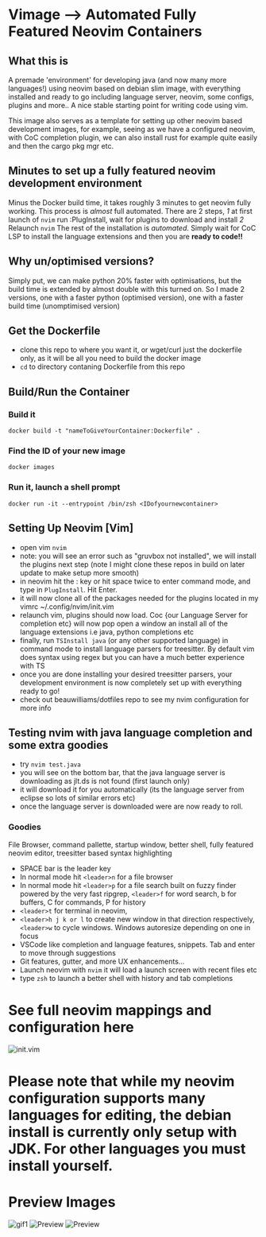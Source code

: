 # Vimage --> Automated Fully Featured Neovim Containers

## What this is

A premade 'environment' for developing java (and now many more languages!) using neovim based on debian slim image, with everything installed and ready to go including language server, neovim, some configs, plugins and more.. A nice stable starting point for writing code using vim.

This image also serves as a template for setting up other neovim based development images, for example, seeing as we have a configured neovim, with CoC completion plugin, we can also install rust for example quite easily and then the cargo pkg mgr etc.

## Minutes to set up a fully featured neovim development environment
Minus the Docker build time, it takes roughly 3 minutes to get neovim fully working. This process is *almost* full automated. There are 2 steps,
*1* at first launch of `nvim` run :PlugInstall, wait for plugins to download and install
*2* Relaunch `nvim` 
The rest of the installation is *automated*. Simply wait for CoC LSP to install the language extensions and then you are **ready to code!!**

## Why un/optimised versions?

Simply put, we can make python 20% faster with optimisations, but the build time is extended by almost double with this turned on. So I made 2 versions, one with a faster python (optimised version), one with a faster build time (unomptimised version)

## Get the Dockerfile

- clone this repo to where you want it, or wget/curl just the dockerfile only, as it will be all you need to build the docker image
- `cd` to directory contaning Dockerfile from this repo

## Build/Run the Container

### Build it
`docker build -t "nameToGiveYourContainer:Dockerfile" .`

### Find the ID of your new image
`docker images`

### Run it, launch a shell prompt
`docker run -it --entrypoint /bin/zsh <IDofyournewcontainer>`

## Setting Up Neovim [Vim]

- open vim `nvim`
- note: you will see an error such as "gruvbox not installed", we will install the plugins next step (note I might clone these repos in build on later update to make setup more smooth)
- in neovim hit the : key or hit space twice to enter command mode, and type in `PlugInstall`. Hit Enter.
- it will now clone all of the packages needed for the plugins located in my vimrc ~/.config/nvim/init.vim
- relaunch vim, plugins should now load. Coc {our Language Server for completion etc} will now pop open a window an install all of the language extensions i.e java, python completions etc
- finally, run `TSInstall java` (or any other supported language) in command mode to install language parsers for treesitter. By default vim does syntax using regex but you can have a much better experience with TS
- once you are done installing your desired treesitter parsers, your development environment is now completely set up with everything ready to go!
- check out beauwilliams/dotfiles repo to see my nvim configuration for more info

## Testing nvim with java language completion and some extra goodies

- try `nvim test.java`
- you will see on the bottom bar, that the java language server is downloading as jlt.ds is not found (first launch only)
- it will download it for you automatically (its the language server from eclipse so lots of similar errors etc)
- once the language server is downloaded were are now ready to roll.

### Goodies

File Browser, command pallette, startup window, better shell, fully featured neovim editor, treesitter based syntax highlighting

- SPACE bar is the leader key
- In normal mode hit `<leader>n` for a file browser
- In normal mode hit `<leader>p` for a file search built on fuzzy finder powered by the very fast ripgrep, `<leader>f` for word search, b for buffers, C for commands, P for history
- `<leader>t` for terminal in neovim,
- `<leader>h j k or l` to create new window in that direction respectively, `<leader>w` to cycle windows. Windows autoresize depending on one in focus
- VSCode like completion and language features, snippets. Tab and enter to move through suggestions
- Git features, gutter, and more UX enhancements...
- Launch neovim with `nvim` it will load a launch screen with recent files etc
- type `zsh` to launch a better shell with history and tab completions

# See full neovim mappings and configuration here
![init.vim](https://github.com/beauwilliams/Dotfiles/blob/master/Vim/nvim/init.vim)

# Please note that while my neovim configuration supports many languages for editing, the debian install is currently only setup with JDK. For other languages you must install yourself.

# Preview Images

![gif1](https://i.ibb.co/j8SRZjD/dotfiles.gif)
![Preview](https://i.ibb.co/7xmh5JV/Screen-Shot-2020-06-24-at-11-00-39-pm.png)
![Preview](https://i.ibb.co/9Nxh3hW/Screen-Shot-2020-06-24-at-11-00-48-pm.png)

